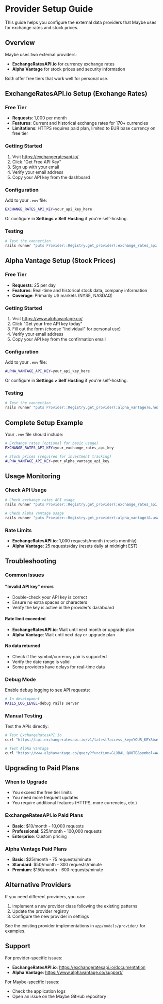 # Provider Setup Guide

This guide helps you configure the external data providers that Maybe uses for exchange rates and stock prices.

## Overview

Maybe uses two external providers:
- **ExchangeRatesAPI.io** for currency exchange rates
- **Alpha Vantage** for stock prices and security information

Both offer free tiers that work well for personal use.

## ExchangeRatesAPI.io Setup (Exchange Rates)

### Free Tier
- **Requests**: 1,000 per month
- **Features**: Current and historical exchange rates for 170+ currencies
- **Limitations**: HTTPS requires paid plan, limited to EUR base currency on free tier

### Getting Started
1. Visit https://exchangeratesapi.io/
2. Click "Get Free API Key"
3. Sign up with your email
4. Verify your email address
5. Copy your API key from the dashboard

### Configuration
Add to your `.env` file:
```bash
EXCHANGE_RATES_API_KEY=your_api_key_here
```

Or configure in **Settings > Self Hosting** if you're self-hosting.

### Testing
```bash
# Test the connection
rails runner "puts Provider::Registry.get_provider(:exchange_rates_api).healthy?.success?"
```

## Alpha Vantage Setup (Stock Prices)

### Free Tier
- **Requests**: 25 per day
- **Features**: Real-time and historical stock data, company information
- **Coverage**: Primarily US markets (NYSE, NASDAQ)

### Getting Started
1. Visit https://www.alphavantage.co/
2. Click "Get your free API key today"
3. Fill out the form (choose "Individual" for personal use)
4. Verify your email address
5. Copy your API key from the confirmation email

### Configuration
Add to your `.env` file:
```bash
ALPHA_VANTAGE_API_KEY=your_api_key_here
```

Or configure in **Settings > Self Hosting** if you're self-hosting.

### Testing
```bash
# Test the connection
rails runner "puts Provider::Registry.get_provider(:alpha_vantage)&.healthy?&.success? || 'Not configured'"
```

## Complete Setup Example

Your `.env` file should include:
```bash
# Exchange rates (optional for basic usage)
EXCHANGE_RATES_API_KEY=your_exchange_rates_api_key

# Stock prices (required for investment tracking)
ALPHA_VANTAGE_API_KEY=your_alpha_vantage_api_key
```

## Usage Monitoring

### Check API Usage
```bash
# Check exchange rates API usage
rails runner "puts Provider::Registry.get_provider(:exchange_rates_api).usage.data.inspect"

# Check Alpha Vantage usage
rails runner "puts Provider::Registry.get_provider(:alpha_vantage)&.usage&.data&.inspect"
```

### Rate Limits
- **ExchangeRatesAPI.io**: 1,000 requests/month (resets monthly)
- **Alpha Vantage**: 25 requests/day (resets daily at midnight EST)

## Troubleshooting

### Common Issues

#### "Invalid API key" errors
- Double-check your API key is correct
- Ensure no extra spaces or characters
- Verify the key is active in the provider's dashboard

#### Rate limit exceeded
- **ExchangeRatesAPI.io**: Wait until next month or upgrade plan
- **Alpha Vantage**: Wait until next day or upgrade plan

#### No data returned
- Check if the symbol/currency pair is supported
- Verify the date range is valid
- Some providers have delays for real-time data

### Debug Mode
Enable debug logging to see API requests:
```bash
# In development
RAILS_LOG_LEVEL=debug rails server
```

### Manual Testing
Test the APIs directly:

```bash
# Test ExchangeRatesAPI.io
curl "https://api.exchangeratesapi.io/v1/latest?access_key=YOUR_KEY&base=USD&symbols=EUR"

# Test Alpha Vantage
curl "https://www.alphavantage.co/query?function=GLOBAL_QUOTE&symbol=AAPL&apikey=YOUR_KEY"
```

## Upgrading to Paid Plans

### When to Upgrade
- You exceed the free tier limits
- You need more frequent updates
- You require additional features (HTTPS, more currencies, etc.)

### ExchangeRatesAPI.io Paid Plans
- **Basic**: $10/month - 10,000 requests
- **Professional**: $25/month - 100,000 requests
- **Enterprise**: Custom pricing

### Alpha Vantage Paid Plans
- **Basic**: $25/month - 75 requests/minute
- **Standard**: $50/month - 300 requests/minute
- **Premium**: $150/month - 600 requests/minute

## Alternative Providers

If you need different providers, you can:
1. Implement a new provider class following the existing patterns
2. Update the provider registry
3. Configure the new provider in settings

See the existing provider implementations in `app/models/provider/` for examples.

## Support

For provider-specific issues:
- **ExchangeRatesAPI.io**: https://exchangeratesapi.io/documentation
- **Alpha Vantage**: https://www.alphavantage.co/support/

For Maybe-specific issues:
- Check the application logs
- Open an issue on the Maybe GitHub repository